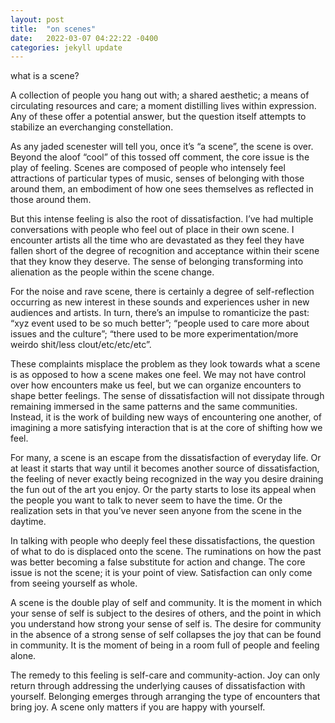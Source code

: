 ```yaml
---
layout: post
title:  "on scenes"
date:   2022-03-07 04:22:22 -0400
categories: jekyll update
---
```

what is a scene? 

A collection of people you hang out with; a shared aesthetic; a means of circulating resources and care; a moment distilling lives within expression. Any of these offer a potential answer, but the question itself attempts to stabilize an everchanging constellation.

As any jaded scenester will tell you, once it’s “a scene”, the scene is over. Beyond the aloof “cool” of this tossed off comment, the core issue is the play of feeling. Scenes are composed of people who intensely feel attractions of particular types of music, senses of belonging with those around them, an embodiment of how one sees themselves as reflected in those around them. 

But this intense feeling is also the root of dissatisfaction. I’ve had multiple conversations with people who feel out of place in their own scene. I encounter artists all the time who are devastated as they feel they have fallen short of the degree of recognition and acceptance within their scene that they know they deserve. The sense of belonging transforming into alienation as the people within the scene change.

For the noise and rave scene, there is certainly a degree of self-reflection occurring as new interest in these sounds and experiences usher in new audiences and artists. In turn, there’s an impulse to romanticize the past: “xyz event used to be so much better”; “people used to care more about issues and the culture”; “there used to be more experimentation/more weirdo shit/less clout/etc/etc/etc”. 

These complaints misplace the problem as they look towards what a scene is as opposed to how a scene makes one feel. We may not have control over how encounters make us feel, but we can organize encounters to shape better feelings. The sense of dissatisfaction will not dissipate through remaining immersed in the same patterns and the same communities. Instead, it is the work of building new ways of encountering one another, of imagining a more satisfying interaction that is at the core of shifting how we feel. 

For many, a scene is an escape from the dissatisfaction of everyday life. Or at least it starts that way until it becomes another source of dissatisfaction, the feeling of never exactly being recognized in the way you desire draining the fun out of the art you enjoy. Or the party starts to lose its appeal when the people you want to talk to never seem to have the time. Or the realization sets in that you’ve never seen anyone from the scene in the daytime. 

In talking with people who deeply feel these dissatisfactions, the question of what to do is displaced onto the scene. The ruminations on how the past was better becoming a false substitute for action and change. The core issue is not the scene; it is your point of view. Satisfaction can only come from seeing yourself as whole. 

A scene is the double play of self and community. It is the moment in which your sense of self is subject to the desires of others, and the point in which you understand how strong your sense of self is. The desire for community in the absence of a strong sense of self collapses the joy that can be found in community. It is the moment of being in a room full of people and feeling alone. 

The remedy to this feeling is self-care and community-action. Joy can only return through addressing the underlying causes of dissatisfaction with yourself. Belonging emerges through arranging the type of encounters that bring joy. A scene only matters if you are happy with yourself. 

